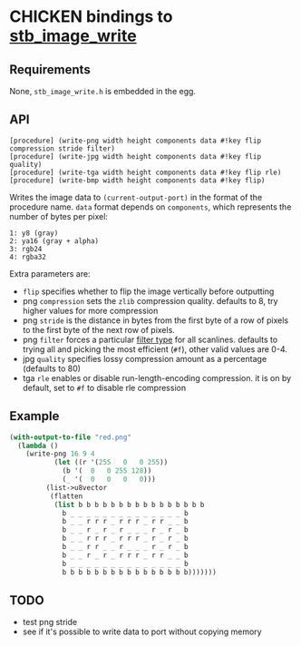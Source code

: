   [stb_image_write]: https://github.com/nothings/stb/blob/master/stb_image_write.h


# CHICKEN bindings to [stb_image_write]

## Requirements

None, `stb_image_write.h` is embedded in the egg.

## API

    [procedure] (write-png width height components data #!key flip compression stride filter)
    [procedure] (write-jpg width height components data #!key flip quality)
    [procedure] (write-tga width height components data #!key flip rle)
    [procedure] (write-bmp width height components data #!key flip)
	
Writes the image data to `(current-output-port)` in the format of the
procedure name. `data` format depends on `components`, which
represents the number of bytes per pixel:

	1: y8 (gray)
	2: ya16 (gray + alpha)
	3: rgb24
	4: rgba32

Extra parameters are:

- `flip` specifies whether to flip the image vertically before outputting
- png `compression` sets the `zlib` compression quality. defaults to
  8, try higher values for more compression
- png `stride` is the distance in bytes from the first byte of a row
  of pixels to the first byte of the next row of pixels.
- png `filter` forces a particular [filter
  type](https://en.wikipedia.org/wiki/Portable_Network_Graphics#Filtering)
  for all scanlines. defaults to trying all and picking the most
  efficient (`#f`), other valid values are 0-4.
- jpg `quality` specifies lossy compression amount as a percentage (defaults to 80)
- tga `rle` enables or disable run-length-encoding compression. it is
  on by default, set to `#f` to disable rle compression

## Example

```scheme
(with-output-to-file "red.png"
  (lambda ()
    (write-png 16 9 4
	       (let ((r '(255   0   0 255))
		     (b '(  0   0 255 128))
		     (_ '(  0   0   0   0)))
		 (list->u8vector
		  (flatten
		   (list b b b b b b b b b b b b b b b b
			 b _ _ _ _ _ _ _ _ _ _ _ _ _ _ b
			 b _ _ r r r _ r r r _ r r _ _ b
			 b _ _ r _ r _ r _ _ _ r _ r _ b
			 b _ _ r r r _ r r r _ r _ r _ b
			 b _ _ r r _ _ r _ _ _ r _ r _ b
			 b _ _ r _ r _ r r r _ r r _ _ b
			 b _ _ _ _ _ _ _ _ _ _ _ _ _ _ b
			 b b b b b b b b b b b b b b b b)))))))
```

## TODO

- test png stride
- see if it's possible to write data to port without copying memory
